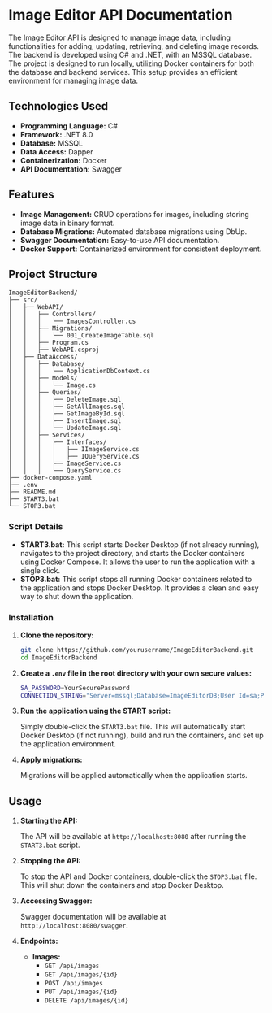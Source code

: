 
# Image Editor API Documentation

The Image Editor API is designed to manage image data, including functionalities for adding, updating, retrieving, and deleting image records. The backend is developed using C# and .NET, with an MSSQL database. The project is designed to run locally, utilizing Docker containers for both the database and backend services. This setup provides an efficient environment for managing image data.

## Technologies Used

- **Programming Language:** C#
- **Framework:** .NET 8.0
- **Database:** MSSQL
- **Data Access:** Dapper
- **Containerization:** Docker
- **API Documentation:** Swagger

## Features

- **Image Management:** CRUD operations for images, including storing image data in binary format.
- **Database Migrations:** Automated database migrations using DbUp.
- **Swagger Documentation:** Easy-to-use API documentation.
- **Docker Support:** Containerized environment for consistent deployment.

## Project Structure

```
ImageEditorBackend/
├── src/
│   ├── WebAPI/
│   │   ├── Controllers/
│   │   │   └── ImagesController.cs
│   │   ├── Migrations/
│   │   │   └── 001_CreateImageTable.sql
│   │   ├── Program.cs
│   │   ├── WebAPI.csproj
│   ├── DataAccess/
│   │   ├── Database/
│   │   │   └── ApplicationDbContext.cs
│   │   ├── Models/
│   │   │   └── Image.cs
│   │   ├── Queries/
│   │   │   ├── DeleteImage.sql
│   │   │   ├── GetAllImages.sql
│   │   │   ├── GetImageById.sql
│   │   │   ├── InsertImage.sql
│   │   │   └── UpdateImage.sql
│   │   ├── Services/
│   │   │   ├── Interfaces/
│   │   │   │   ├── IImageService.cs
│   │   │   │   ├── IQueryService.cs
│   │   │   ├── ImageService.cs
│   │   │   └── QueryService.cs
├── docker-compose.yaml
├── .env
├── README.md
├── START3.bat
└── STOP3.bat
```

### Script Details

- **START3.bat:** This script starts Docker Desktop (if not already running), navigates to the project directory, and starts the Docker containers using Docker Compose. It allows the user to run the application with a single click.
- **STOP3.bat:** This script stops all running Docker containers related to the application and stops Docker Desktop. It provides a clean and easy way to shut down the application.

### Installation

1. **Clone the repository:**

   ```bash
   git clone https://github.com/yourusername/ImageEditorBackend.git
   cd ImageEditorBackend
   ```

2. **Create a `.env` file in the root directory with your own secure values:**

   ```bash
   SA_PASSWORD=YourSecurePassword
   CONNECTION_STRING="Server=mssql;Database=ImageEditorDB;User Id=sa;Password=YourSecurePassword;"
   ```

3. **Run the application using the START script:**

   Simply double-click the `START3.bat` file. This will automatically start Docker Desktop (if not running), build and run the containers, and set up the application environment.

4. **Apply migrations:**

   Migrations will be applied automatically when the application starts.

## Usage

1. **Starting the API:**

   The API will be available at `http://localhost:8080` after running the `START3.bat` script.

2. **Stopping the API:**

   To stop the API and Docker containers, double-click the `STOP3.bat` file. This will shut down the containers and stop Docker Desktop.

3. **Accessing Swagger:**

   Swagger documentation will be available at `http://localhost:8080/swagger`.

4. **Endpoints:**

   - **Images:**
     - `GET /api/images`
     - `GET /api/images/{id}`
     - `POST /api/images`
     - `PUT /api/images/{id}`
     - `DELETE /api/images/{id}`
